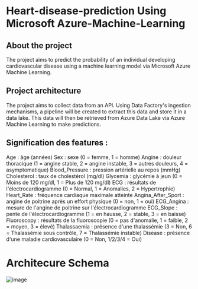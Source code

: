 # Heart-disease-prediction Using Microsoft Azure-Machine-Learning

## About the project
The project aims to predict the probability of an individual developing cardiovascular disease using a machine learning model via Microsoft Azure Machine Learning.

## Project architecture

The project aims to collect data from an API. Using Data Factory's ingestion mechanisms, a pipeline will be created to extract this data and store it in a data lake. This data will then be retrieved from Azure Data Lake via Azure Machine Learning to make predictions.



## Signification des features :

Age : âge (années)
Sex : sexe (0 = femme, 1 = homme)
Angine : douleur thoracique (1 = angine stable, 2 = angine instable, 3 = autres douleurs, 4 = asymptomatique)
Blood_Pressure : pression artérielle au repos (mmHg)
Cholesterol : taux de cholestérol (mg/dl)
Glycemia : glycémie à jeun (0 = Moins de 120 mg/dl, 1 = Plus de 120 mg/dl)
ECG : résultats de l'électrocardiogramme (0 = Normal, 1 = Anomalies, 2 = Hypertrophie)
Heart_Rate : fréquence cardiaque maximale atteinte
Angina_After_Sport : angine de poitrine après un effort physique (0 = non, 1 = oui)
ECG_Angina : mesure de l'angine de poitrine sur l'électrocardiogramme
ECG_Slope : pente de l'électrocardiogramme (1 = en hausse, 2 = stable, 3 = en baisse)
Fluoroscopy : résultats de la fluoroscopie (0 = pas d'anomalie, 1 = faible, 2 = moyen, 3 = élevé)
Thalassaemia : présence d'une thalassémie (3 = Non, 6 = Thalassémie sous contrôle, 7 = Thalassémie instable)
Disease : présence d'une maladie cardiovasculaire (0 = Non, 1/2/3/4 = Oui)

# Architecure Schema
![image](https://github.com/user-attachments/assets/008c98f0-9ce2-4955-82e3-0cdfb602d655)
